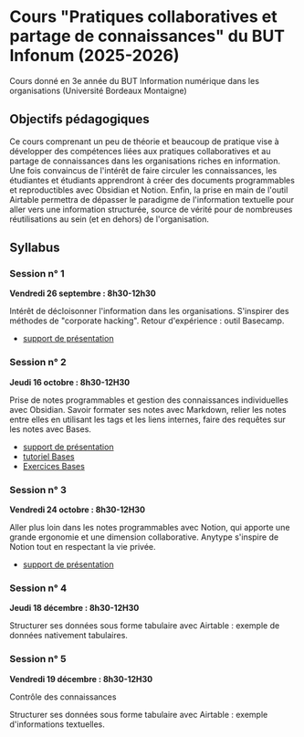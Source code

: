# Cours "Pratiques collaboratives et partage de connaissances" du BUT Infonum (2025-2026)

Cours donné en 3e année du BUT Information numérique dans les organisations (Université Bordeaux Montaigne)

## Objectifs pédagogiques 

Ce cours comprenant un peu de théorie et beaucoup de pratique vise à développer des compétences liées aux pratiques collaboratives et au partage de connaissances dans les organisations riches en information. Une fois convaincus de l'intérêt de faire circuler les connaissances, les étudiantes et étudiants apprendront à créer des documents programmables et reproductibles avec Obsidian et Notion. Enfin, la prise en main de l'outil Airtable permettra de dépasser le paradigme de l'information textuelle pour aller vers une information structurée, source de vérité pour de nombreuses réutilisations au sein (et en dehors) de l'organisation.

## Syllabus 

### Session n° 1

**Vendredi 26 septembre : 8h30-12h30**

Intérêt de décloisonner l'information dans les organisations. S'inspirer des méthodes de "corporate hacking". Retour d'expérience : outil Basecamp.

* [support de présentation](Decloisonner-information-corporate-hacking-Basecamp.html)

### Session n° 2

**Jeudi 16 octobre : 8h30-12H30**

Prise de notes programmables et gestion des connaissances individuelles avec Obsidian. Savoir formater ses notes avec Markdown, relier les notes entre elles en utilisant les tags et les liens internes, faire des requêtes sur les notes avec Bases.

* [support de présentation](Notes-programmables-gestion-connaissances-personnelles-Obsidian.html)
* [tutoriel Bases](Tutoriel-Bases.html)
* [Exercices Bases](https://enro.github.io/pratiques-collaboratives-partage-connaissances/Coffre%20Obsidian/Exercices%20Bases.pdf)


### Session n° 3

**Vendredi 24 octobre : 8h30-12H30**

Aller plus loin dans les notes programmables avec Notion, qui apporte une grande ergonomie et une dimension collaborative. Anytype s'inspire de Notion tout en respectant la vie privée.

* [support de présentation](Notes-programmables-gestion-connaissances-personnelles-Notion.html)

### Session n° 4

**Jeudi 18 décembre : 8h30-12H30**

Structurer ses données sous forme tabulaire avec Airtable : exemple de données nativement tabulaires.

### Session n° 5

**Vendredi 19 décembre : 8h30-12H30**

Contrôle des connaissances

Structurer ses données sous forme tabulaire avec Airtable : exemple d'informations textuelles.

<!-- * [support de présentation](Structurer-donnees-tabulaires-Airtable.html) -->
